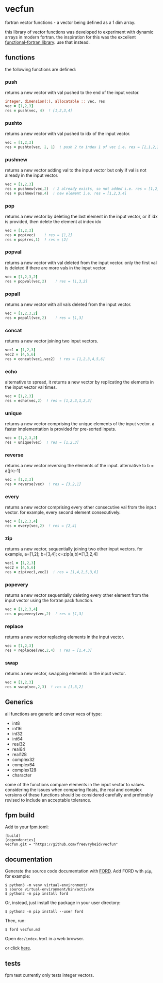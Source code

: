 # vecfun
fortran vector functions - a vector being defined as a 1 dim array.

this library of vector functions was developed to experiment with
dynamic arrays in modern fortran. the inspiration for this was the excellent
[functional-fortran library](https://github.com/wavebitscientific/functional-fortran).
use that instead.



## functions

the following functions are defined:

### push

returns a new vector with val pushed to the end of the input vector.

```fortran
integer, dimension(:), allocatable :: vec, res
vec = [1,2,3]
res = push(vec, 4)  ! [1,2,3,4]
```

### pushto

returns a new vector with val pushed to idx of the input vector.

```fortran
vec = [1,2,3]
res = pushto(vec, 2, 1)  ! push 2 to index 1 of vec i.e. res = [2,1,2,3]
```

### pushnew

returns a new vector adding val to the input vector but only if val is not already in the input vector.

```fortran
vec = [1,2,3]
res = pushnew(vec,2)  ! 2 already exists, so not added i.e. res = [1,2,3]
res = pushnew(res,4)  ! new element i.e. res = [1,2,3,4]
```

### pop

returns a new vector by deleting the last element in the input vector, or if idx is provided, then delete the element at index idx

```fortran
vec = [1,2,3]
res = pop(vec)    ! res = [1,2]
res = pop(res,1)  ! res = [2]
```

### popval

returns a new vector with val deleted from the input vector. only the first val is deleted if there are more vals in the input vector.

```fortran
vec = [1,2,3,2]
res = popval(vec,2)    ! res = [1,3,2]
```

### popall

returns a new vector with all vals deleted from the input vector.

```fortran
vec = [1,2,3,2]
res = popall(vec,2)    ! res = [1,3]
```

### concat

returns a new vector joining two input vectors.

```fortran
vec1 = [1,2,3]
vec2 = [4,5,6]
res = concat(vec1,vec2)  ! res = [1,2,3,4,5,6]
```

### echo

alternative to spread, it returns a new vector by replicating the elements in the input vector val times.

```fortran
vec = [1,2,3]
res = echo(vec,2)  ! res = [1,2,3,1,2,3]
```

### unique

returns a new vector comprising the unique elements of the input vector. a faster implementation is provided for pre-sorted inputs.

```fortran
vec = [1,2,3,2]
res = unique(vec)  ! res = [1,2,3]
```

### reverse

returns a new vector reversing the elements of the input. alternative to b = a[j:k:-1]

```fortran
vec = [1,2,3]
res = reverse(vec)  ! res = [3,2,1]
```

### every

returns a new vector comprising every other consecutive val from the input vector. for example, every second element consecutively.

```fortran
vec = [1,2,3,4]
res = every(vec,2)  ! res = [2,4]
```

### zip

returns a new vector, sequentially joining two other input vectors. for example, a=[1,2]; b=[3,4]; c=zip(a,b)=[1,3,2,4]

```fortran
vec1 = [1,2,3]
vec2 = [4,5,6]
res = zip(vec1,vec2)  ! res = [1,4,2,5,3,6]
```

### popevery

returns a new vector sequentially deleting every other element from the input vector using the fortran pack function.

```fortran
vec = [1,2,3,4]
res = popevery(vec,2)  ! res = [1,3]
```

### replace

returns a new vector replacing elements in the input vector.

```fortran
vec = [1,2,3]
res = replacee(vec,2,4)  ! res = [1,4,3]
```

### swap

returns a new vector, swapping elements in the input vector.

```fortran
vec = [1,2,3]
res = swap(vec,2,3)  ! res = [1,3,2]
```

## Generics

all functions are generic and cover vecs of type:

 - int8
 - int16
 - int32
 - int64
 - real32
 - real64
 - real128
 - complex32
 - complex64
 - complex128
 - character

some of the functions compare elements in the input vector to values.
considering the issues when comparing floats, the real and complex versions of these
functions should be considered carefully and preferably revised to include an acceptable
tolerance.

## fpm build

Add to your fpm.toml:

```
[build]
[dependencies]
vecfun.git = "https://github.com/freevryheid/vecfun"
```

## documentation

Generate the source code documentation with
[FORD](https://github.com/cmacmackin/ford). Add FORD with `pip`, for example:

```
$ python3 -m venv virtual-environment/
$ source virtual-environment/bin/activate
$ python3 -m pip install ford
```

Or, instead, just install the package in your user directory:

```
$ python3 -m pip install --user ford
```

Then, run:

```
$ ford vecfun.md
```

Open `doc/index.html` in a web browser.

or click [here](https://freevryheid.github.io/vecfun/index.html).

## tests

fpm test currently only tests integer vectors.



